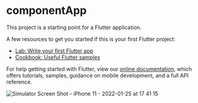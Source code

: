 # componentApp


This project is a starting point for a Flutter application.

A few resources to get you started if this is your first Flutter project:

- [Lab: Write your first Flutter app](https://flutter.dev/docs/get-started/codelab)
- [Cookbook: Useful Flutter samples](https://flutter.dev/docs/cookbook)

For help getting started with Flutter, view our
[online documentation](https://flutter.dev/docs), which offers tutorials,
samples, guidance on mobile development, and a full API reference.


![Simulator Screen Shot - iPhone 11 - 2022-01-25 at 17 41 15](https://user-images.githubusercontent.com/81613504/151070378-8854c9ec-41b7-4fd2-9e95-f47c7449570c.png)
